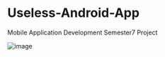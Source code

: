 # Useless-Android-App
Mobile Application Development Semester7 Project

![image](https://user-images.githubusercontent.com/64495232/179404067-783ba882-6b94-468b-996f-bea3c005a927.jpg)
